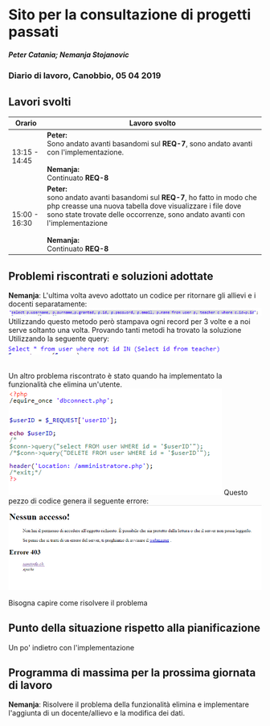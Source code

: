 # Sito per la consultazione di progetti passati  
##### Peter Catania; Nemanja Stojanovic
### Diario di lavoro, Canobbio, 05 04 2019

## Lavori svolti


|Orario        |Lavoro svolto                 |
|--------------|------------------------------|
| 13:15 - 14:45 | **Peter:**<br> Sono andato avanti basandomi sul **REQ-7**, sono andato avanti con l'implementazione. <br><br>**Nemanja:**<br> Continuato **REQ-8**|
| 15:00 - 16:30 | **Peter:**<br> sono andato avanti basandomi sul **REQ-7**, ho fatto in modo che php creasse una nuova tabella dove visualizzare i file dove sono state trovate delle occorrenze, sono andato avanti con l'implementazione<br><br>**Nemanja:**<br> Continuato **REQ-8** |


##  Problemi riscontrati e soluzioni adottate
**Nemanja**: L'ultima volta avevo adottato un codice per ritornare gli allievi e i docenti separatamente:
<img src="../../img/SQL.png"/>
Utilizzando questo metodo però stampava ogni record per 3 volte e a noi serve soltanto una volta. Provando tanti metodi ha trovato la soluzione Utilizzando la seguente query:
<img src="../../img/SQLNUOVO.png"/>

<br>
Un altro problema riscontrato è stato quando ha implementato la funzionalità che elimina un'utente.
<img src="../../img/elimina.png"/>
Questo pezzo di codice genera il seguente errore:

<img src="../../img/EliminaErrore.png"/>

Bisogna capire come risolvere il problema




##  Punto della situazione rispetto alla pianificazione
Un po' indietro con l'implementazione

## Programma di massima per la prossima giornata di lavoro
**Nemanja**: Risolvere il problema della funzionalità elimina e implementare l'aggiunta di un docente/allievo e la modifica dei dati.
